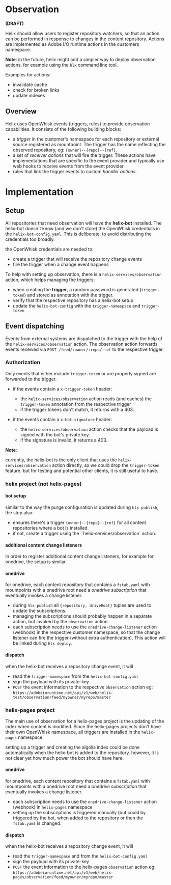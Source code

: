 # Observation

**(DRAFT)**

Helix should allow users to register repository watchers, so that an action can be performed in response to changes in the content repository. Actions are implemented as Adobe I/O runtime actions in the customers namespace.

**Note**: in the future, helix might add a simpler way to deploy observation actions. for example using the `hlx` command line tool.

Examples for actions:

- invalidate cache
- check for broken links
- update indexes

## Overview

Helix uses OpenWhisk events (triggers, rules) to provide observation capabilities. It consists of the following building blocks:

- a _trigger_ in the customer's namespace for each repository or external source registered as mountpoint. The trigger has the name reflecting the observed repository, eg:  `{owner}--{repo}--{ref}`.
- a set of _receiver actions_ that will fire the trigger. These actions have implementations that are specific to the event provider and typically use web hooks to receive events from the event provider.
- rules that link the trigger events to custom _handler actions_.

# Implementation

## Setup

All repositories that need observation will have the **helix-bot** installed. The helix-bot doesn't know (and we don't store) the OpenWhisk credentials in the `helix-bot-config.yaml`. This is deliberate, to avoid distributing the credentials too broadly.

the OpenWhisk credentials are needed to:
- create a trigger that will receive the repository change events
- fire the trigger when a change event happens

To help with setting up observation, there is a `helix-services/observation` action, which helps managing the triggers:
- when creating the **trigger**, a random password is generated (`trigger-token`) and stored as annotation with the trigger.
- verify that the respective repository has a helix-bot setup
- update the `helix-bot-config` with the `trigger-namespace` and `trigger-token`

## Event dispatching

Events from external systems are dispatched to the trigger with the help of the `helix-services/observation` action. The observation action forwards events received via `POST /feed/:owner/:repo/:ref` to the respective trigger.

### Authorization

Only events that either include `trigger-token` or are properly signed are forwarded to the trigger.
- if the events contain a `x-trigger-token` header:
  - the `helix-services/observation` action reads (and caches) the `trigger-token` annotation from the respective trigger
  - if the trigger tokens don't match, it returns with a 403.

- if the events contain a `x-bot-signature` header:
  - the `helix-services/observation` action checks that the payload is signed with the bot's private key.
  - if the signature is invalid, it returns a 403.

**Note**:

currently, the helix-bot is the only client that uses the `helix-services/observation` action directly, so we could
drop the `trigger-token` feature. but for testing and potential other clients, it is still useful to have.

### helix project (not helix-pages)

#### bot setup
similar to the way the purge configuration is updated during `hlx publish`, the step also:
- ensures there's a trigger `{owner}--{repo}--{ref}` for all content repositories where a bot is installed
- if not, create a trigger using the ``helix-services/observation` action.

#### additional content change listeners
In order to register additional content change listeners, for example for onedrive, the setup is similar.

#### onedrive
for onedrive, each content repository that contains a `fstab.yaml` with mountpoints with a onedrive root need a _onedrive subscription_ that eventually invokes a change listener.
- during `hlx publish` all `{repository, driveRoot}` tuples are used to update the subscriptions.
- managing the subscriptions should probably happen in a separate action, but invoked by the `observation` action.
- each subscription needs to use the `onedrive-change-listener` action (webhook) in the respective customer namespace, so that the change listener can fire the trigger (without extra authentication). This action will be linked during `hlx deploy`.

#### dispatch

when the helix-bot receives a repository change event, it will
- read the `trigger-namespace` from the `helix-bot-config.yaml`
- sign the payload with its private-key
- `POST` the event information to the respective `observation` action eg:
   `https://adobeioruntime.net/api/v1/web/helix-test/observation/feed/myowner/myrepo/master`


### helix-pages project

The main use of observation for a helix-pages project is the updating of the index when content is modified. Since the helix-pages projects don't have their own OpenWhisk namespace, all triggers are installed in the `helix-pages` namespace.

setting up a trigger and creating the algolia index could be done automatically when the helix-bot is added to the repository. however, it is not clear yet how much power the bot should have here.

#### onedrive

for onedrive, each content repository that contains a `fstab.yaml` with mountpoints with a onedrive root need a _onedrive subscription_ that eventually invokes a change listener.
- each subscription needs to use the `onedrive-change-listener` action (webhook) in `helix-pages` namespace
- setting up the subscriptions is triggered manually (but could by triggered by the bot, when added to the repository or then the `fstab.yaml` is changed.

#### dispatch

when the helix-bot receives a repository change event, it will
- read the `trigger-namespace` and from the `helix-bot-config.yaml`
- sign the payload with its private-key
- `POST` the event information to the helix-pages `observation` action eg:
   `https://adobeioruntime.net/api/v1/web/helix-pages/observation/feed/myowner/myrepo/master`


